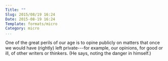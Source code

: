 ```yaml
---
Title: ""
Slug: 2015/08/19 16:24
Date: 2015-08-19 16:24
Template: formats/micro
Category: micro
...
```


One of the great perils of our age is to opine publicly on matters that once we
would have (rightly) left private---for example, our opinions, for good or ill,
of other writers or thinkers. (He says, noting the danger in himself.)
